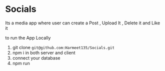 # Socials

Its a media app where user can create a Post , Upload It , Delete it and Like it 
 
 to run the App Locally 
1)  git clone ```git@github.com:Harmeet135/Socials.git```
2)  npm i in both server and client 
3)  connect your database 
4)  npm run 
